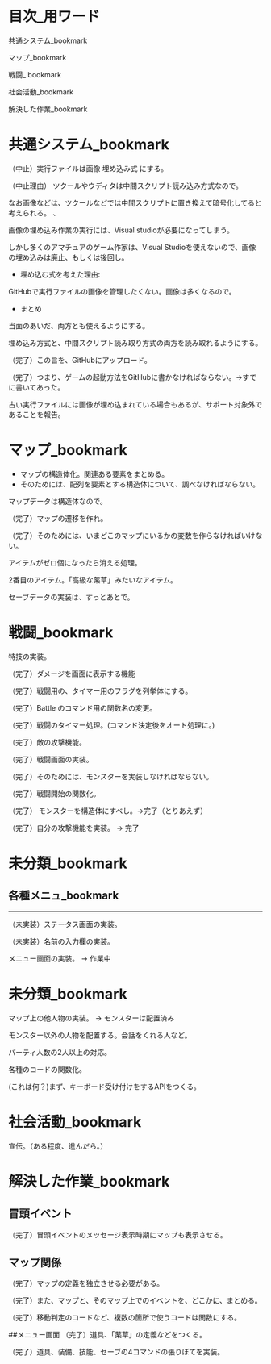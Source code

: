 # 目次_用ワード

共通システム_bookmark

マップ_bookmark

戦闘_ bookmark 

社会活動_bookmark

解決した作業_bookmark


# 共通システム_bookmark

（中止）実行ファイルは画像 埋め込み式 にする。

（中止理由） ツクールやウディタは中間スクリプト読み込み方式なので。

なお画像などは、ツクールなどでは中間スクリプトに置き換えて暗号化してると考えられる。
、

画像の埋め込み作業の実行には、Visual studioが必要になってしまう。

しかし多くのアマチュアのゲーム作家は、Visual Studioを使えないので、画像の埋め込みは廃止、もしくは後回し。




* 埋め込む式を考えた理由: 

GitHubで実行ファイルの画像を管理したくない。画像は多くなるので。



* まとめ

当面のあいだ、両方とも使えるようにする。

埋め込み方式と、中間スクリプト読み取り方式の両方を読み取れるようにする。


（完了）この旨を、GitHubにアップロード。

（完了）つまり、ゲームの起動方法をGitHubに書かなければならない。→すでに書いてあった。

古い実行ファイルには画像が埋め込まれている場合もあるが、サポート対象外であることを報告。


# マップ_bookmark

* マップの構造体化。関連ある要素をまとめる。
* そのためには、配列を要素とする構造体について、調べなければならない。

マップデータは構造体なので。

（完了）マップの遷移を作れ。

（完了）そのためには、いまどこのマップにいるかの変数を作らなければいけない。

アイテムがゼロ個になったら消える処理。

2番目のアイテム。「高級な薬草」みたいなアイテム。


セーブデータの実装は、すっとあとで。

# 戦闘_bookmark

特技の実装。


（完了）ダメージを画面に表示する機能

（完了）戦闘用の、タイマー用のフラグを列挙体にする。

（完了）Battle のコマンド用の関数名の変更。

（完了）戦闘のタイマー処理。(コマンド決定後をオート処理に。)

（完了）敵の攻撃機能。


（完了）戦闘画面の実装。

（完了）そのためには、モンスターを実装しなければならない。




（完了）戦闘開始の関数化。

（完了） モンスターを構造体にすべし。→完了（とりあえず）

（完了）自分の攻撃機能を実装。 → 完了


# 未分類_bookmark
## 各種メニュ_bookmark
-------------
（未実装）ステータス画面の実装。

（未実装）名前の入力欄の実装。

メニュー画面の実装。 → 作業中


# 未分類_bookmark
マップ上の他人物の実装。 → モンスターは配置済み

モンスター以外の人物を配置する。会話をくれる人など。


パーティ人数の2人以上の対応。

各種のコードの関数化。

(これは何？)まず、キーボード受け付けをするAPIをつくる。


# 社会活動_bookmark
宣伝。（ある程度、進んだら。）


# 解決した作業_bookmark
## 冒頭イベント

（完了）冒頭イベントのメッセージ表示時期にマップも表示させる。

## マップ関係
（完了）マップの定義を独立させる必要がある。

（完了）また、マップと、そのマップ上でのイベントを、どこかに、まとめる。

（完了）移動判定のコードなど、複数の箇所で使うコードは関数にする。


##メニュー画面
（完了）道具、「薬草」の定義などをつくる。

（完了）道具、装備、技能、セーブの4コマンドの張りぼてを実装。
